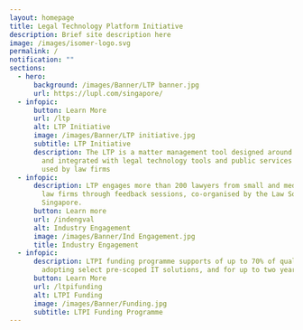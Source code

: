 ```yaml
---
layout: homepage
title: Legal Technology Platform Initiative
description: Brief site description here
image: /images/isomer-logo.svg
permalink: /
notification: ""
sections:
  - hero:
      background: /images/Banner/LTP banner.jpg
      url: https://lupl.com/singapore/
  - infopic:
      button: Learn More
      url: /ltp
      alt: LTP Initiative
      image: /images/Banner/LTP initiative.jpg
      subtitle: LTP Initiative
      description: The LTP is a matter management tool designed around legal workflows
        and integrated with legal technology tools and public services commonly
        used by law firms
  - infopic:
      description: LTP engages more than 200 lawyers from small and medium Singapore
        law firms through feedback sessions, co-organised by the Law Society of
        Singapore.
      button: Learn more
      url: /indengval
      alt: Industry Engagement
      image: /images/Banner/Ind Engagement.jpg
      title: Industry Engagement
  - infopic:
      description: LTPI funding programme supports of up to 70% of qualifying costs of
        adopting select pre-scoped IT solutions, and for up to two years
      button: Learn More
      url: /ltpifunding
      alt: LTPI Funding
      image: /images/Banner/Funding.jpg
      subtitle: LTPI Funding Programme
---
```

